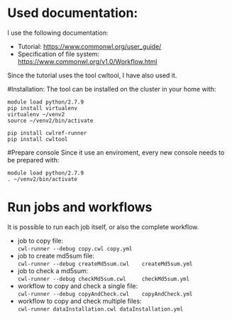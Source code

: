 <!--
  ~ Copyright 2011-2019 The OTP authors
  ~
  ~ Permission is hereby granted, free of charge, to any person obtaining a copy
  ~ of this software and associated documentation files (the "Software"), to deal
  ~ in the Software without restriction, including without limitation the rights
  ~ to use, copy, modify, merge, publish, distribute, sublicense, and/or sell
  ~ copies of the Software, and to permit persons to whom the Software is
  ~ furnished to do so, subject to the following conditions:
  ~
  ~ The above copyright notice and this permission notice shall be included in all
  ~ copies or substantial portions of the Software.
  ~
  ~ THE SOFTWARE IS PROVIDED "AS IS", WITHOUT WARRANTY OF ANY KIND, EXPRESS OR
  ~ IMPLIED, INCLUDING BUT NOT LIMITED TO THE WARRANTIES OF MERCHANTABILITY,
  ~ FITNESS FOR A PARTICULAR PURPOSE AND NONINFRINGEMENT. IN NO EVENT SHALL THE
  ~ AUTHORS OR COPYRIGHT HOLDERS BE LIABLE FOR ANY CLAIM, DAMAGES OR OTHER
  ~ LIABILITY, WHETHER IN AN ACTION OF CONTRACT, TORT OR OTHERWISE, ARISING FROM,
  ~ OUT OF OR IN CONNECTION WITH THE SOFTWARE OR THE USE OR OTHER DEALINGS IN THE
  ~ SOFTWARE.
  -->

# Used documentation:
I use the following documentation:
- Tutorial: https://www.commonwl.org/user_guide/
- Specification of file system: https://www.commonwl.org/v1.0/Workflow.html

Since the tutorial uses the tool cwltool, I have also used it.

#Installation:
The tool can be installed on the cluster in your home with:
```
module load python/2.7.9
pip install virtualenv
virtualenv ~/venv2
source ~/venv2/bin/activate

pip install cwlref-runner
pip install cwltool
```

#Prepare console
Since it use an enviroment, every new console needs to be prepared with:
```
module load python/2.7.9
. ~/venv2/bin/activate
```

# Run jobs and workflows
It is possible to run each job itself, or also the complete workflow.

- job to copy file: \
  `cwl-runner --debug copy.cwl copy.yml`
- job to create md5sum file: \
  `cwl-runner --debug createMd5sum.cwl    createMd5sum.yml`
- job to check a md5sum: \
  `cwl-runner --debug checkMd5sum.cwl     checkMd5sum.yml`
- workflow to copy and check a single file: \
  `cwl-runner --debug copyAndCheck.cwl    copyAndCheck.yml`
- workflow to copy and check multiple files: \
  `cwl-runner dataInstallation.cwl dataInstallation.yml`
